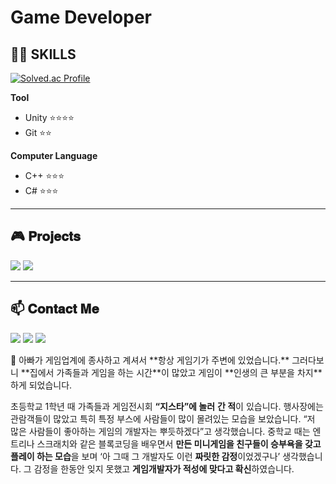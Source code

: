 # Game Developer

## 👩‍💻 SKILLS

 [![Solved.ac Profile](http://mazassumnida.wtf/api/v2/generate_badge?boj=nsj050320)](https://solved.ac/nsj050320/)<br>

**Tool**
- Unity ⭐⭐⭐⭐
- Git   ⭐⭐

**Computer Language**
- C++ ⭐⭐⭐
- C#  ⭐⭐⭐


***

## 🎮 𝐏𝐫𝐨𝐣𝐞𝐜𝐭𝐬
  <a href="https://www.notion.so/namsojeong/dccda0d2e5da44c08db478301365e3d6"><img src="https://img.shields.io/badge/PROJECT-000000?style=flat-square&logo=GitHub Sponsors&logoColor=white&link=[http://ggm.gondr.net/user/profile/44](https://www.notion.so/namsojeong/dccda0d2e5da44c08db478301365e3d6)"/></a>
  <a href="http://ggm.gondr.net/user/profile/44"><img src="https://img.shields.io/badge/PORTFOLIO-000000?style=flat-square&logo=GitHub Sponsors&logoColor=white&link=http://ggm.gondr.net/user/profile/44"/></a>
  
***

## 📫 𝐂𝐨𝐧𝐭𝐚𝐜𝐭 𝐌𝐞
<a href="https://www.youtube.com/channel/UC6gZYksUCK94g2Rd7tt2sAg"><img src="https://img.shields.io/badge/Youtube-FF0000?style=flat-square&logo=Youtube&logoColor=white&link=https://www.youtube.com/channel/UC6gZYksUCK94g2Rd7tt2sAg"/></a> 
<a href="mailto:nsj050320@gmail.com"><img src="https://img.shields.io/badge/Gmail-d14836?style=flat-square&logo=Gmail&logoColor=white&link=nsj050320@gmail.com"/></a>
<img src="https://img.shields.io/badge/소정4145-5865F2?style=flat-square&logo=Discord&logoColor=white">


<aside>
🌱 아빠가 게임업계에 종사하고 계셔서 **항상 게임기가 주변에 있었습니다.** 그러다보니 **집에서 가족들과 게임을 하는 시간**이 많았고 게임이 **인생의 큰 부분을 차지**하게 되었습니다. 

초등학교 1학년 때 가족들과 게임전시회 **“지스타”에 놀러** **간 적**이 있습니다. 행사장에는 관람객들이 많았고 특히 특정 부스에 사람들이 많이 몰려있는 모습을 보았습니다. “저 많은 사람들이 좋아하는 게임의 개발자는 뿌듯하겠다”고 생각했습니다. 중학교 때는 엔트리나 스크래치와 같은 블록코딩을 배우면서 **만든 미니게임을 친구들이 승부욕을 갖고 플레이 하는 모습**을 보며 ‘아 그때 그 개발자도 이런 **짜릿한 감정**이었겠구나’ 생각했습니다. 그 감정을 한동안 잊지 못했고 **게임개발자가 적성에 맞다고 확신**하였습니다.
